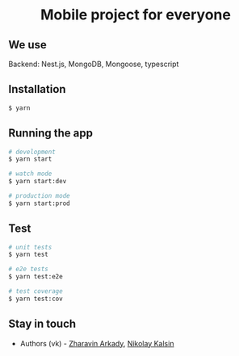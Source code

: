 <h1 align="center">
Mobile project for everyone
</h1>

## We use 

Backend: Nest.js, MongoDB, Mongoose, typescript

## Installation

```bash
$ yarn
```

## Running the app

```bash
# development
$ yarn start

# watch mode
$ yarn start:dev

# production mode
$ yarn start:prod
```

## Test

```bash
# unit tests
$ yarn test

# e2e tests
$ yarn test:e2e

# test coverage
$ yarn test:cov
```

## Stay in touch

- Authors (vk) - [Zharavin Arkady](https://vk.com/a.zharavin), [Nikolay Kalsin](https://vk.com/kkalsin)